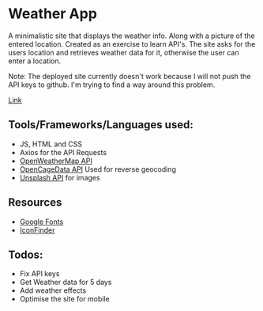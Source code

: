 # Weather App

A minimalistic site that displays the weather info. Along with a picture
of the entered location. Created as an exercise to learn API's.
The site asks for the users location and retrieves weather data for it,
otherwise the user can enter a location.

Note: The deployed site currently doesn't work because I will not push the
API keys to github. I'm trying to find a way around this problem.

[Link](https://renv123.github.io/weather-app/)

## Tools/Frameworks/Languages used:
 * JS, HTML and CSS
 * Axios for the API Requests
 * [OpenWeatherMap API](https://openweathermap.org/)
 * [OpenCageData API](https://opencagedata.com/) Used for reverse geocoding
 * [Unsplash API](https://unsplash.com/) for images

## Resources
 * [Google Fonts](https://fonts.google.com/)
 * [IconFinder](https://www.iconfinder.com/)

## Todos:
 * Fix API keys
 * Get Weather data for 5 days
 * Add weather effects
 * Optimise the site for mobile

